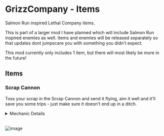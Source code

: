 # GrizzCompany - Items
Salmon Run inspired Lethal Company items.

This is part of a larger mod I have planned which will include Salmon Run inspired enemies as well. Items and enemies will be released separately so that updates dont jumpscare you with something you didn't expect.

This mod currently only includes 1 item, but there will most likely be more in the future!

## Items

### Scrap Cannon
Toss your scrap in the Scrap Cannon and send it flying, aim it well and it'll save you some trips - just make sure it doesn't end up in a ditch.

<details>
<summary>Mechanic Details</summary>

- Hold an item and interact with the top part of the cannon to launch it, and grab the cannon from the handle on the back.
- Aim the cannon towards where you want to shoot your items. It can be shot towards the ship, or any of the entrances.
- Aiming is pretty precise, make sure you're on target! Otherwise, it'll shoot your items forward an unknown distance (and potentially have them end up unreachable).
- The scrap cannon is very heavy - transporting it isn't easy!
</details>

\
![image](https://i.imgur.com/Vwa8PTY.gif)
